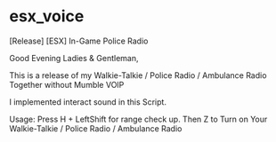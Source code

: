 # esx_voice
[Release] [ESX] In-Game Police Radio

Good Evening Ladies & Gentleman,

This is a release of my Walkie-Talkie / Police Radio / Ambulance Radio Together without Mumble VOIP

I implemented interact sound in this Script.

Usage:
Press H + LeftShift for range check up.
Then Z to Turn on Your Walkie-Talkie / Police Radio / Ambulance Radio
